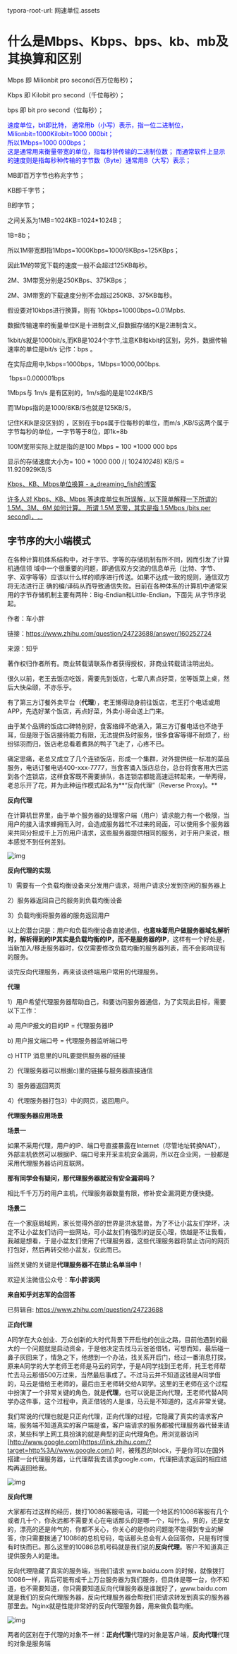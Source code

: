 typora-root-url: 网速单位.assets

# 什么是**Mbps**、**Kbps**、**bps**、**kb**、**mb**及其换算和区别

Mbps 即 Milionbit pro second(百万位每秒)；

Kbps 即 Kilobit pro second（千位每秒）；

bps 即 bit pro second（位每秒）；

<font color="blue">速度单位，bit即比特，
通常用b（小写）表示，指一位二进制位，Milionbit=1000Kilobit=1000 000bit； <br/>所以1Mbps=1000 000bps；<br/>
这是通常用来衡量带宽的单位，指每秒钟传输的二进制位数；
而通常软件上显示的速度则是指每秒种传输的字节数（Byte）通常用B（大写）表示；</font>

MB即百万字节也称兆字节；

KB即千字节；

B即字节；

之间关系为1MB=1024KB=1024*1024B；

1B=8b；

所以1M带宽即指1Mbps=1000Kbps=1000/8KBps=125KBps；

因此1M的带宽下载的速度一般不会超过125KB每秒。

2M、3M带宽分别是250KBps、375KBps；

2M、3M带宽的下载速度分别不会超过250KB、375KB每秒。

 假设要对10kbps进行换算，则有 10kbps=10000bps=0.01Mpbs. 

数据传输速率的衡量单位K是十进制含义,但数据存储的K是2进制含义。

1kbit/s就是1000bit/s,而KB是1024个字节,注意KB和kbit的区别，另外，数据传输速率的单位是bit/s 记作：bps 。

在实际应用中,1kbps=1000bps，1Mbps=1000,000bps.

​                         1bps=0.000001bps

1Mbps与 1m/s 是有区别的，1m/s指的是是1024KB/S  

而1Mbps指的是1000/8KB/S也就是125KB/S，  

记住K和k是没区别的  ，区别在于bps属于位每秒的单位，而m/s ,KB/S这两个属于字节每秒的单位，一字节等于8位，即1k=8b

100M宽带实际上就是指的是100 Mbps = 100 *1000 000 bps 

显示的存储速度大小为= 100 * 1000 000 /( 1024*1024*8)  KB/S = 11.920929KB/S   

[Kbps、KB、Mbps单位换算 - a_dreaming_fish的博客](https://blog.csdn.net/a_dreaming_fish/article/details/50483822)

[许多人对 Kbps、KB、Mbps 等速度单位有所误解，以下简单解释一下所谓的 1.5M、3M、6M 如何计算。  所谓 1.5M 宽带，其实是指 1.5Mbps (bits per second)，...](https://blog.csdn.net/a_dreaming_fish/article/details/50483822)



## 字节序的大小端模式

在各种计算机体系结构中，对于字节、字等的存储机制有所不同，因而引发了计算机通信领
域中一个很重要的问题，即通信双方交流的信息单元（比特、字节、字、双字等等）应该以什么样的顺序进行传送。如果不达成一致的规则，通信双方将无法进行正
确的编/译码从而导致通信失败。目前在各种体系的计算机中通常采用的字节存储机制主要有两种：Big-Endian和Little-Endian，下面先
从字节序说起。





作者：车小胖

链接：https://www.zhihu.com/question/24723688/answer/160252724

来源：知乎

著作权归作者所有。商业转载请联系作者获得授权，非商业转载请注明出处。





很久以前，老王去饭店吃饭，需要先到饭店，七荤八素点好菜，坐等饭菜上桌，然后大快朵颐，不亦乐乎。

有了第三方订餐外卖平台（**代理**），老王懒得动身前往饭店，老王打个电话或用APP，先选好某个饭店，再点好菜，外卖小哥会送上门来。

由于某个品牌的饭店口碑特别好，食客络绎不绝涌入，第三方订餐电话也不绝于耳，但是限于饭店接待能力有限，无法提供及时服务，很多食客等得不耐烦了，纷纷铩羽而归，饭店老总看着煮熟的鸭子飞走了，心疼不已。

痛定思痛，老总又成立了几个连锁饭店，形成一个集群，对外提供统一标准的菜品服务，电话订餐电话400-xxx-7777，当食客涌入饭店总台，总台将食客用大巴运到各个连锁店，这样食客既不需要排队，各连锁店都能高速运转起来，一举两得，老总乐开了花，并为此种运作模式起名为**“反向代理”（Reverse Proxy)。**

**反向代理**

在计算机世界里，由于单个服务器的处理客户端（用户）请求能力有一个极限，当用户的接入请求蜂拥而入时，会造成服务器忙不过来的局面，可以使用多个服务器来共同分担成千上万的用户请求，这些服务器提供相同的服务，对于用户来说，根本感觉不到任何差别。

 ![img](基础知识.assets/v2-3b4274d49d3babd1cc2ba521b72892aa_hd.jpg)

**反向代理的实现**

1）需要有一个负载均衡设备来分发用户请求，将用户请求分发到空闲的服务器上

2）服务器返回自己的服务到负载均衡设备

3）负载均衡将服务器的服务返回用户

以上的潜台词是：用户和负载均衡设备直接通信，**也意味着用户做服务器域名解析时，解析得到的IP其实是负载均衡的IP，而不是服务器的IP**，这样有一个好处是，当新加入/移走服务器时，仅仅需要修改负载均衡的服务器列表，而不会影响现有的服务。

谈完反向代理服务，再来谈谈终端用户常用的代理服务。

**代理**

1）用户希望代理服务器帮助自己，和要访问服务器通信，为了实现此目标，需要以下工作：

a) 用户IP报文的目的IP = 代理服务器IP

b) 用户报文端口号 = 代理服务器监听端口号

c) HTTP 消息里的URL要提供服务器的链接

2）代理服务器可以根据c)里的链接与服务器直接通信

3）服务器返回网页

4）代理服务器打包3）中的网页，返回用户。

**代理服务器应用场景**

**场景一**

如果不采用代理，用户的IP、端口号直接暴露在Internet（尽管地址转换NAT），外部主机依然可以根据IP、端口号来开采主机安全漏洞，所以在企业网，一般都是采用代理服务器访问互联网。

**那有同学会有疑问，那代理服务器就没有安全漏洞吗？**

相比千千万万的用户主机，代理服务器数量有限，修补安全漏洞更方便快捷。

**场景二**

在一个家庭局域网，家长觉得外部的世界是洪水猛兽，为了不让小盆友们学坏，决定不让小盆友们访问一些网站，可小盆友们有强烈的逆反心理，侬越是不让我看，我越是想看，于是小盆友们使用了代理服务器，这些代理服务器将禁止访问的网页打包好，然后再转交给小盆友，仅此而已。

当然关键的关键是**代理服务器不在禁止名单当中！**

 

 

欢迎关注微信公众号：**车小胖谈网**

**来自知乎刘志军的会回答**

已剪辑自: <https://www.zhihu.com/question/24723688>

 

 

**正向代理**




A同学在大众创业、万众创新的大时代背景下开启他的创业之路，目前他遇到的最大的一个问题就是启动资金，于是他决定去找马云爸爸借钱，可想而知，最后碰一鼻子灰回来了，情急之下，他想到一个办法，找关系开后门，经过一番消息打探，原来A同学的大学老师王老师是马云的同学，于是A同学找到王老师，托王老师帮忙去马云那借500万过来，当然最后事成了。不过马云并不知道这钱是A同学借的，马云是借给王老师的，最后由王老师转交给A同学。这里的王老师在这个过程中扮演了一个非常关键的角色，就是**代理**，也可以说是正向代理，王老师代替A同学办这件事，这个过程中，真正借钱的人是谁，马云是不知道的，这点非常关键。




我们常说的代理也就是只正向代理，正向代理的过程，它隐藏了真实的请求客户端，服务端不知道真实的客户端是谁，客户端请求的服务都被代理服务器代替来请求，某些科学上网工具扮演的就是典型的正向代理角色。用浏览器访问 [http://www.google.com](https://link.zhihu.com/?target=http%3A//www.google.com/) 时，被残忍的block，于是你可以在国外搭建一台代理服务器，让代理帮我去请求google.com，代理把请求返回的相应结构再返回给我。

![img](/../基础知识.assets/v2-07ededff1d415c1fa2db3fd89378eda0_hd.jpg)

**反向代理**




大家都有过这样的经历，拨打10086客服电话，可能一个地区的10086客服有几个或者几十个，你永远都不需要关心在电话那头的是哪一个，叫什么，男的，还是女的，漂亮的还是帅气的，你都不关心，你关心的是你的问题能不能得到专业的解答，你只需要拨通了10086的总机号码，电话那头总会有人会回答你，只是有时慢有时快而已。那么这里的10086总机号码就是我们说的**反向代理**。客户不知道真正提供服务人的是谁。




反向代理隐藏了真实的服务端，当我们请求 [w](https://link.zhihu.com/?target=http%3A//www.baidu.com/)ww.baidu.com 的时候，就像拨打10086一样，背后可能有成千上万台服务器为我们服务，但具体是哪一台，你不知道，也不需要知道，你只需要知道反向代理服务器是谁就好了，[w](https://link.zhihu.com/?target=http%3A//www.baidu.com/)ww.baidu.com 就是我们的反向代理服务器，反向代理服务器会帮我们把请求转发到真实的服务器那里去。Nginx就是性能非常好的反向代理服务器，用来做负载均衡。

![img](基础知识.assets/v2-816f7595d80b7ef36bf958764a873cba_hd.jpg)




两者的区别在于代理的对象不一样：**正向代理**代理的对象是客户端，**反向代理**代理的对象是服务端
